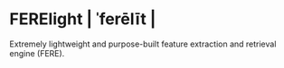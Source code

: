 # FERElight | ˈferēlīt |
Extremely lightweight and purpose-built feature extraction and retrieval engine (FERE).
